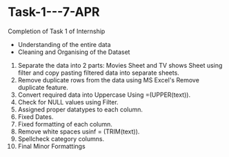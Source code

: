 # Task-1---7-APR
Completion of Task 1 of Internship
- Understanding of the entire data
- Cleaning and Organising of the Dataset
1. Separate the data into 2 parts: Movies Sheet and TV shows Sheet using filter and copy pasting filtered data into separate sheets.
2. Remove duplicate rows from the data using MS Excel's Remove duplicate feature.
3. Convert required data into Uppercase Using =(UPPER(text)).
4. Check for NULL values using Filter.
5. Assigned proper datatypes to each column.
6. Fixed Dates.
7. Fixed formatting of each column.
8. Remove white spaces usinf = (TRIM(text)).
9. Spellcheck category columns.
10. Final Minor Formattings
